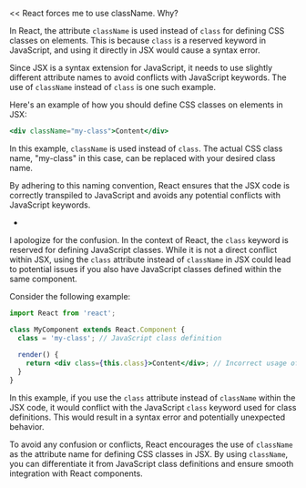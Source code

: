 
<<
React forces me to use className. Why?

>>
In React, the attribute `className` is used instead of `class` for defining CSS classes on elements. This is because `class` is a reserved keyword in JavaScript, and using it directly in JSX would cause a syntax error.

Since JSX is a syntax extension for JavaScript, it needs to use slightly different attribute names to avoid conflicts with JavaScript keywords. The use of `className` instead of `class` is one such example.

Here's an example of how you should define CSS classes on elements in JSX:

```jsx
<div className="my-class">Content</div>
```

In this example, `className` is used instead of `class`. The actual CSS class name, "my-class" in this case, can be replaced with your desired class name.

By adhering to this naming convention, React ensures that the JSX code is correctly transpiled to JavaScript and avoids any potential conflicts with JavaScript keywords.

+
I apologize for the confusion. In the context of React, the `class` keyword is reserved for defining JavaScript classes. While it is not a direct conflict within JSX, using the `class` attribute instead of `className` in JSX could lead to potential issues if you also have JavaScript classes defined within the same component.

Consider the following example:

```jsx
import React from 'react';

class MyComponent extends React.Component {
  class = 'my-class'; // JavaScript class definition
  
  render() {
    return <div class={this.class}>Content</div>; // Incorrect usage of class attribute
  }
}
```

In this example, if you use the `class` attribute instead of `className` within the JSX code, it would conflict with the JavaScript `class` keyword used for class definitions. This would result in a syntax error and potentially unexpected behavior.

To avoid any confusion or conflicts, React encourages the use of `className` as the attribute name for defining CSS classes in JSX. By using `className`, you can differentiate it from JavaScript class definitions and ensure smooth integration with React components.
